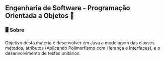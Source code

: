 ## Engenharia de Software - Programação Orientada a Objetos 👋

### 🖥️ Sobre

Objetivo desta matéria é desenvolver em Java a modelagem das classes, métodos, atributos (Aplicando Polimorfismo com Herança e Interfaces), e o desenvolvimento de testes unitários.
